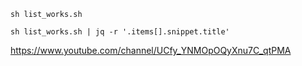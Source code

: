     sh list_works.sh

    sh list_works.sh | jq -r '.items[].snippet.title' 

https://www.youtube.com/channel/UCfy_YNMOpOQyXnu7C_qtPMA
